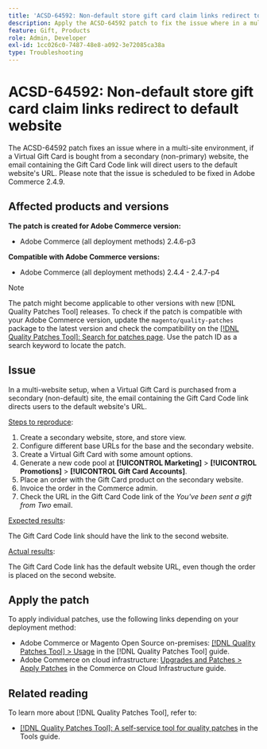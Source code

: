 ```yaml
---
title: 'ACSD-64592: Non-default store gift card claim links redirect to default website'
description: Apply the ACSD-64592 patch to fix the issue where in a multi-website setup, when a Virtual Gift Card is purchased from the secondary (non-default) website, the Gift Card Code link in the email has the default website URL.
feature: Gift, Products
role: Admin, Developer
exl-id: 1cc026c0-7487-48e8-a092-3e72085ca38a
type: Troubleshooting
---
```

# ACSD-64592: Non-default store gift card claim links redirect to default website

The ACSD-64592 patch fixes an issue where in a multi-site environment, if a Virtual Gift Card is bought from a secondary (non-primary) website, the email containing the Gift Card Code link will direct users to the default website's URL. Please note that the issue is scheduled to be fixed in Adobe Commerce 2.4.9.

## Affected products and versions

**The patch is created for Adobe Commerce version:**

* Adobe Commerce (all deployment methods) 2.4.6-p3

**Compatible with Adobe Commerce versions:**

* Adobe Commerce (all deployment methods) 2.4.4 - 2.4.7-p4

>[!NOTE]
>
>The patch might become applicable to other versions with new [!DNL Quality Patches Tool] releases. To check if the patch is compatible with your Adobe Commerce version, update the `magento/quality-patches` package to the latest version and check the compatibility on the [[!DNL Quality Patches Tool]: Search for patches page](https://experienceleague.adobe.com/tools/commerce-quality-patches/index.html). Use the patch ID as a search keyword to locate the patch.

## Issue

In a multi-website setup, when a Virtual Gift Card is purchased from a secondary (non-default) site, the email containing the Gift Card Code link directs users to the default website's URL.

<u>Steps to reproduce</u>:

1. Create a secondary website, store, and store view.
1. Configure different base URLs for the base and the secondary website.
1. Create a Virtual Gift Card with some amount options.
1. Generate a new code pool at **[!UICONTROL Marketing]** > **[!UICONTROL Promotions]** > **[!UICONTROL Gift Card Accounts]**.
1. Place an order with the Gift Card product on the secondary website.
1. Invoice the order in the Commerce admin.
1. Check the URL in the Gift Card Code link of the *You've been sent a gift from Two* email.

<u>Expected results</u>:

The Gift Card Code link should have the link to the second website.

<u>Actual results</u>:

The Gift Card Code link has the default website URL, even though the order is placed on the second website.

## Apply the patch

To apply individual patches, use the following links depending on your deployment method:

* Adobe Commerce or Magento Open Source on-premises: [[!DNL Quality Patches Tool] > Usage](/help/tools/quality-patches-tool/usage.md) in the [!DNL Quality Patches Tool] guide.
* Adobe Commerce on cloud infrastructure: [Upgrades and Patches > Apply Patches](https://experienceleague.adobe.com/docs/commerce-cloud-service/user-guide/develop/upgrade/apply-patches.html) in the Commerce on Cloud Infrastructure guide.

## Related reading

To learn more about [!DNL Quality Patches Tool], refer to:
* [[!DNL Quality Patches Tool]: A self-service tool for quality patches](/help/tools/quality-patches-tool/quality-patches-tool-to-self-serve-quality-patches.md) in the Tools guide.
